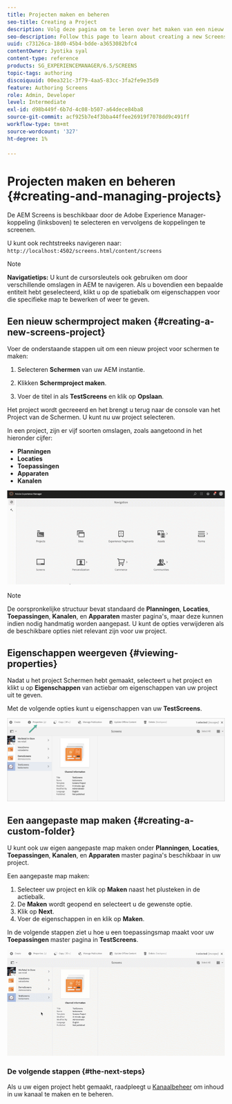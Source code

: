 ```yaml
---
title: Projecten maken en beheren
seo-title: Creating a Project
description: Volg deze pagina om te leren over het maken van een nieuw project Screens.
seo-description: Follow this page to learn about creating a new Screens project.
uuid: c73126ca-18d0-45b4-bdde-a3653082bfc4
contentOwner: Jyotika syal
content-type: reference
products: SG_EXPERIENCEMANAGER/6.5/SCREENS
topic-tags: authoring
discoiquuid: 00ea321c-3f79-4aa5-83cc-3fa2fe9e35d9
feature: Authoring Screens
role: Admin, Developer
level: Intermediate
exl-id: d98b449f-6b7d-4c08-b507-a64dece84ba8
source-git-commit: acf925b7e4f3bba44ffee26919f7078dd9c491ff
workflow-type: tm+mt
source-wordcount: '327'
ht-degree: 1%

---
```


# Projecten maken en beheren {#creating-and-managing-projects}

De AEM Screens is beschikbaar door de Adobe Experience Manager-koppeling (linksboven) te selecteren en vervolgens de koppelingen te screenen.

U kunt ook rechtstreeks navigeren naar: `http://localhost:4502/screens.html/content/screens`


>[!NOTE]
>**Navigatietips:**
>U kunt de cursorsleutels ook gebruiken om door verschillende omslagen in AEM te navigeren. Als u bovendien een bepaalde entiteit hebt geselecteerd, klikt u op de spatiebalk om eigenschappen voor die specifieke map te bewerken of weer te geven.

## Een nieuw schermproject maken {#creating-a-new-screens-project}

Voer de onderstaande stappen uit om een nieuw project voor schermen te maken:

1. Selecteren **Schermen** van uw AEM instantie.

1. Klikken **Schermproject maken**.

1. Voer de titel in als **TestScreens** en klik op **Opslaan**.

Het project wordt gecreeerd en het brengt u terug naar de console van het Project van de Schermen. U kunt nu uw project selecteren.

In een project, zijn er vijf soorten omslagen, zoals aangetoond in het hieronder cijfer:

* **Planningen**
* **Locaties**
* **Toepassingen**
* **Apparaten**
* **Kanalen**

![player1](assets/create-project.gif)

>[!NOTE]
>
>De oorspronkelijke structuur bevat standaard de **Planningen**, **Locaties**, **Toepassingen**, **Kanalen**, en **Apparaten** master pagina&#39;s, maar deze kunnen indien nodig handmatig worden aangepast. U kunt de opties verwijderen als de beschikbare opties niet relevant zijn voor uw project.


## Eigenschappen weergeven {#viewing-properties}

Nadat u het project Schermen hebt gemaakt, selecteert u het project en klikt u op **Eigenschappen** van actiebar om eigenschappen van uw project uit te geven.

Met de volgende opties kunt u eigenschappen van uw **TestScreens**.

![afbeelding](assets/create-project2.png)


## Een aangepaste map maken {#creating-a-custom-folder}

U kunt ook uw eigen aangepaste map maken onder **Planningen**, **Locaties**, **Toepassingen**, **Kanalen**, en **Apparaten** master pagina&#39;s beschikbaar in uw project.

Een aangepaste map maken:

1. Selecteer uw project en klik op **Maken** naast het plusteken in de actiebalk.
1. De **Maken** wordt geopend en selecteert u de gewenste optie.
1. Klik op **Next**.
1. Voer de eigenschappen in en klik op **Maken**.

In de volgende stappen ziet u hoe u een toepassingsmap maakt voor uw **Toepassingen** master pagina in **TestScreens**.

![player2-1](assets/create-project3.gif)

### De volgende stappen {#the-next-steps}

Als u uw eigen project hebt gemaakt, raadpleegt u [Kanaalbeheer](managing-channels.md) om inhoud in uw kanaal te maken en te beheren.
